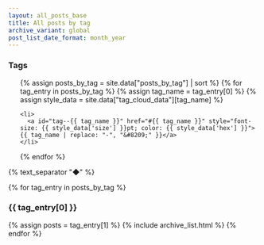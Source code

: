 ```yaml
---
layout: all_posts_base
title: All posts by tag
archive_variant: global
post_list_date_format: month_year
---
```


<h3>Tags</h3>

<ul id="tag_cloud">
  {% assign posts_by_tag = site.data["posts_by_tag"] | sort %}
  {% for tag_entry in posts_by_tag %}
    {% assign tag_name = tag_entry[0] %}
    {% assign style_data = site.data["tag_cloud_data"][tag_name] %}

    <li>
      <a id="tag--{{ tag_name }}" href="#{{ tag_name }}" style="font-size: {{ style_data['size'] }}pt; color: {{ style_data['hex'] }}">{{ tag_name | replace: "-", "&#8209;" }}</a>
    </li>
  {% endfor %}
</ul>

{% text_separator "◆" %}

{% for tag_entry in posts_by_tag %}
  <h3 id="{{ tag_entry[0] }}">{{ tag_entry[0] }}</h3>

  {% assign posts = tag_entry[1] %}
  {% include archive_list.html %}
{% endfor %}

